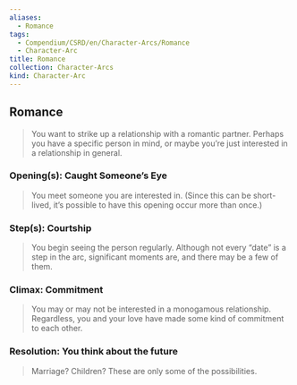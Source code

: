 ```yaml
---
aliases:
  - Romance
tags:
  - Compendium/CSRD/en/Character-Arcs/Romance
  - Character-Arc
title: Romance
collection: Character-Arcs
kind: Character-Arc
---
```

## Romance  
>You want to strike up a relationship with a romantic partner. Perhaps you have a specific person in mind, or maybe you’re just interested in a relationship in general.  
### Opening(s): Caught Someone’s Eye  
>You meet someone you are interested in. (Since this can be short-lived, it’s possible to have this opening occur more than once.)  
### Step(s): Courtship  
>You begin seeing the person regularly. Although not every “date” is a step in the arc, significant moments are, and there may be a few of them.  
### Climax: Commitment  
>You may or may not be interested in a monogamous relationship. Regardless, you and your love have made some kind of commitment to each other.   
### Resolution: You think about the future  
>Marriage? Children? These are only some of the possibilities. 